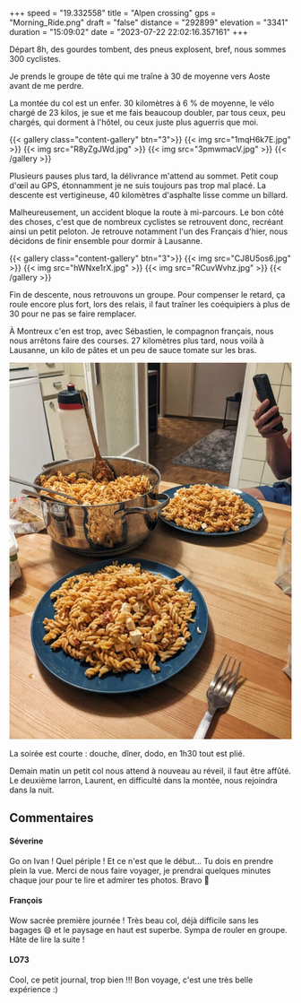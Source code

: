 +++
speed = "19.332558"
title = "Alpen crossing"
gps = "Morning_Ride.png"
draft = "false"
distance = "292899"
elevation = "3341"
duration = "15:09:02"
date = "2023-07-22 22:02:16.357161"
+++

Départ 8h, des gourdes tombent, des pneus explosent, bref, nous sommes 300 cyclistes.

Je prends le groupe de tête qui me traîne à 30 de moyenne vers Aoste avant de me perdre.

La montée du col est un enfer. 30 kilomètres à 6 % de moyenne, le vélo chargé de 23 kilos, je sue et me fais beaucoup doubler, par tous ceux, peu chargés, qui dorment à l'hôtel, ou ceux juste plus aguerris que moi.

{{< gallery class="content-gallery" btn="3">}}
{{< img src="1mqH6k7E.jpg" >}}
{{< img src="R8yZgJWd.jpg" >}}
{{< img src="3pmwmacV.jpg" >}}
{{< /gallery >}}

Plusieurs pauses plus tard, la délivrance m'attend au sommet. Petit coup d'œil au GPS, étonnamment je ne suis toujours pas trop mal placé. La descente est vertigineuse, 40 kilomètres d'asphalte lisse comme un billard.

Malheureusement, un accident bloque la route à mi-parcours. Le bon côté des choses, c'est que de nombreux cyclistes se retrouvent donc, recréant ainsi un petit peloton. Je retrouve notamment l'un des Français d'hier, nous décidons de finir ensemble pour dormir à Lausanne.

{{< gallery class="content-gallery" btn="3">}}
{{< img src="CJ8U5os6.jpg" >}}
{{< img src="hWNxe1rX.jpg" >}}
{{< img src="RCuvWvhz.jpg" >}}
{{< /gallery >}}

Fin de descente, nous retrouvons un groupe. Pour compenser le retard, ça roule encore plus fort, lors des relais, il faut traîner les coéquipiers à plus de 30 pour ne pas se faire remplacer.

À Montreux c'en est trop, avec Sébastien, le compagnon français, nous nous arrêtons faire des courses. 27 kilomètres plus tard, nous voilà à Lausanne, un kilo de pâtes et un peu de sauce tomate sur les bras.

![Paysages alpins](M9MVAMyM.jpg)

La soirée est courte : douche, dîner, dodo, en 1h30 tout est plié.

Demain matin un petit col nous attend à nouveau au réveil, il faut être affûté. Le deuxième larron, Laurent, en difficulté dans la montée, nous rejoindra dans la nuit.


## Commentaires

#### Séverine
Go on Ivan !
Quel périple ! Et ce n'est que le début... Tu dois en prendre plein la vue. Merci de nous faire voyager, je prendrai quelques minutes chaque jour pour te lire et admirer tes photos. Bravo 👏

#### François
Wow sacrée première journée !
Très beau col, déjà difficile sans les bagages 😄 et le paysage en haut est superbe.
Sympa de rouler en groupe.
Hâte de lire la suite !

#### LO73
Cool, ce petit journal, trop bien !!! Bon voyage, c'est une très belle expérience :)
